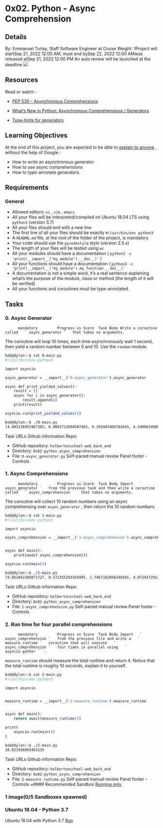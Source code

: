 # 0x02. Python - Async Comprehension
## Details
 By: Emmanuel Turlay, Staff Software Engineer at Cruise Weight: 1Project will startSep 21, 2022 12:00 AM, must end bySep 22, 2022 12:00 AMwas released atSep 21, 2022 12:00 PM An auto review will be launched at the deadline ![](https://holbertonintranet.s3.amazonaws.com/uploads/medias/2019/12/ee85b9f67c384e29525b.png?X-Amz-Algorithm=AWS4-HMAC-SHA256&X-Amz-Credential=AKIARDDGGGOU5BHMTQX4%2F20220922%2Fus-east-1%2Fs3%2Faws4_request&X-Amz-Date=20220922T012714Z&X-Amz-Expires=86400&X-Amz-SignedHeaders=host&X-Amz-Signature=28b84f2005adfc72d14d1ebb91ffc4f51d7b17310d64aed95544fe1112f7e542) 

## Resources
Read or watch :
* [PEP 530 – Asynchronous Comprehensions](https://intranet.hbtn.io/rltoken/aQqNRbmT_juGeeSdKdyjGQ) 

* [What’s New in Python: Asynchronous Comprehensions / Generators](https://intranet.hbtn.io/rltoken/GeSDerenxLAcZuCZJoCN-Q) 

* [Type-hints for generators](https://intranet.hbtn.io/rltoken/ShdGGW-q9VjtvF45H40VeA) 

## Learning Objectives
At the end of this project, you are expected to be able to  [explain to anyone](https://intranet.hbtn.io/rltoken/D11mbVMDmbcxRtGz_HT31Q) 
 ,  without the help of Google :
* How to write an asynchronous generator
* How to use async comprehensions
* How to type-annotate generators
## Requirements
### General
* Allowed editors:  ` vi ` ,  ` vim ` ,  ` emacs ` 
* All your files will be interpreted/compiled on Ubuntu 18.04 LTS using  ` python3 `  (version 3.7)
* All your files should end with a new line
* The first line of all your files should be exactly  ` #!/usr/bin/env python3 ` 
* A  ` README.md `  file, at the root of the folder of the project, is mandatory
* Your code should use the  ` pycodestyle `  style (version 2.5.x)
* The length of your files will be tested using  ` wc ` 
* All your modules should have a documentation ( ` python3 -c 'print(__import__("my_module").__doc__)' ` )
* All your functions should have a documentation ( ` python3 -c 'print(__import__("my_module").my_function.__doc__)' ` 
* A documentation is not a simple word, it’s a real sentence explaining what’s the purpose of the module, class or method (the length of it will be verified)
* All your functions and coroutines must be type-annotated.
## Tasks
### 0. Async Generator
          mandatory         Progress vs Score  Task Body Write a coroutine called   ` async_generator `   that takes no arguments. 
The coroutine will loop 10 times, each time asynchronously wait 1 second, then yield a random number between 0 and 10. Use the   ` random `   module. 
```bash
bob@dylan:~$ cat 0-main.py
#!/usr/bin/env python3

import asyncio

async_generator = __import__('0-async_generator').async_generator

async def print_yielded_values():
    result = []
    async for i in async_generator():
        result.append(i)
    print(result)

asyncio.run(print_yielded_values())

bob@dylan:~$ ./0-main.py
[4.403136952967102, 6.9092712604587465, 6.293445466782645, 4.549663490048418, 4.1326571686139015, 9.99058525304903, 6.726734105473811, 9.84331704602206, 1.0067279479988345, 1.3783306401737838]

```
 Task URLs  Github information Repo:
* GitHub repository:  ` holbertonschool-web_back_end ` 
* Directory:  ` 0x02-python_async_comprehension ` 
* File:  ` 0-async_generator.py ` 
 Self-paced manual review  Panel footer - Controls 
### 1. Async Comprehensions
          mandatory         Progress vs Score  Task Body Import   ` async_generator `   from the previous task and then write a coroutine called   ` async_comprehension `   that takes no arguments. 
The coroutine will collect 10 random numbers using an async comprehensing over   ` async_generator `  , then return the 10 random numbers.
```bash
bob@dylan:~$ cat 1-main.py
#!/usr/bin/env python3

import asyncio

async_comprehension = __import__('1-async_comprehension').async_comprehension


async def main():
    print(await async_comprehension())

asyncio.run(main())

bob@dylan:~$ ./1-main.py
[9.861842105071727, 8.572355293354995, 1.7467182056248265, 4.0724372912858575, 0.5524750922145316, 8.084266576021555, 8.387128918690468, 1.5486451376520916, 7.713335177885325, 7.673533267041574]


```
 Task URLs  Github information Repo:
* GitHub repository:  ` holbertonschool-web_back_end ` 
* Directory:  ` 0x02-python_async_comprehension ` 
* File:  ` 1-async_comprehension.py ` 
 Self-paced manual review  Panel footer - Controls 
### 2. Run time for four parallel comprehensions
          mandatory         Progress vs Score  Task Body Import   ` async_comprehension `   from the previous file and write a   ` measure_runtime `   coroutine that will execute   ` async_comprehension `   four times in parallel using   ` asyncio.gather `  .
 ` measure_runtime `   should measure the total runtime and return it.
Notice that the total runtime is roughly 10 seconds, explain it to yourself.
```bash
bob@dylan:~$ cat 2-main.py
#!/usr/bin/env python3

import asyncio


measure_runtime = __import__('2-measure_runtime').measure_runtime


async def main():
    return await(measure_runtime())

print(
    asyncio.run(main())
)

bob@dylan:~$ ./2-main.py
10.021936893463135


```
 Task URLs  Github information Repo:
* GitHub repository:  ` holbertonschool-web_back_end ` 
* Directory:  ` 0x02-python_async_comprehension ` 
* File:  ` 2-measure_runtime.py ` 
 Self-paced manual review  Panel footer - Controls 
×#### Recommended Sandbox
[Running only]() 
### 1 image(0/5 Sandboxes spawned)
### Ubuntu 18.04 - Python 3.7
Ubuntu 18.04 with Python 3.7
[Run]() 
